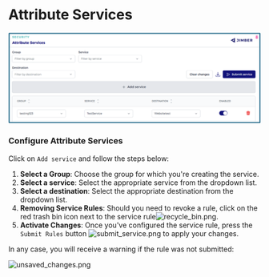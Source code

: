 # Attribute Services

![attribute_service.png](attribute_service.png ':size=800')

### Configure Attribute Services

Click on `Add service` and follow the steps below:  

1. **Select a Group**: Choose the group for which you're creating the service.
2. **Select a service**: Select the appropriate service from the dropdown list.
3. **Select a destination**: Select the appropriate destination from the dropdown list.
4. **Removing Service Rules**: Should you need to revoke a rule, click on the red trash bin icon next to the service rule![recycle_bin.png](/icon_delete.png ':size=35'). 
6. **Activate Changes**: Once you've configured the service rule, press the `Submit Rules` button ![submit_service.png](/submit_service.png ':size=100') to apply your changes.


In any case, you will receive a warning if the rule was not submitted:

![unsaved_changes.png](/unsaved_changes.png ':size=400')



